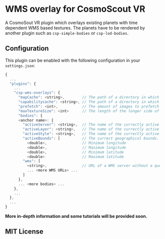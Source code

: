 # WMS overlay for CosmoScout VR

A CosmoSout VR plugin which overlays existing planets with time dependent WMS based textures.
The planets have to be rendered by another plugin such as `csp-simple-bodies` or `csp-lod-bodies`.

## Configuration

This plugin can be enabled with the following configuration in your `settings.json`:

```javascript
{
  ...
  "plugins": {
    ...
    "csp-wms-overlays": {
      "mapCache": <string>,        // The path of a directory in which map textures should be cached.
      "capabilitycache": <string>, // The path of a directory in which WMS capabilities documents should be cached.
      "prefetch": <int>,           // The amount of images to prefetch in both directions of time.
      "maxTextureSize": <int>      // The length of the longer side of requested images in pixels.
      "bodies": {
      <anchor name>: {
        "activeServer": <string>,  // The name of the currectly active WMS server.
        "activeLayer": <string>,   // The name of the currectly active WMS layer.
        "activeStyle": <string>,   // The name of the currectly active layer style.
        "activeBounds": [          // The currect geographical bounds.
          <double>,                // Minimum longitude
          <double>,                // Maximum longitude
          <double>,                // Minimum latitude
          <double>                 // Maximum latitude
        "wms": [
          <string>,                // URL of a WMS server without a query string.
          ... <more WMS URLs> ...
        ]
      },
      ... <more bodies> ...
    },
    ...
  },
  ...
}
```

**More in-depth information and some tutorials will be provided soon.**

## MIT License
